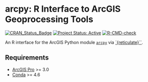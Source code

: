# arcpy: R Interface to ArcGIS Geoprocessing Tools

<!-- badges: start -->
[![CRAN_Status_Badge](http://www.r-pkg.org/badges/version/arcpy)](http://cran.r-project.org/package=arcpy)
[![Project Status: Active](https://www.repostatus.org/badges/latest/active.svg)](https://www.repostatus.org/#active)
[![R-CMD-check](https://github.com/mkoohafkan/arcpy/actions/workflows/R-CMD-check.yaml/badge.svg)](https://github.com/mkoohafkan/arcpy/actions/workflows/R-CMD-check.yaml)
<!-- badges: end -->

An R interface for the ArcGIS Python module
[`arcpy`](https://pro.arcgis.com/en/pro-app/latest/arcpy/get-started/what-is-arcpy-.htm)
via [`{reticulate}``](https://cran.r-project.org/package=reticulate).

## Requirements

- [ArcGIS Pro](https://www.esri.com/en-us/arcgis/products/arcgis-pro/overview) >= 3.0
- [Conda](https://docs.conda.io/projects/conda/en/stable/) >= 4.6
